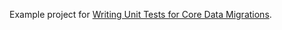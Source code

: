 Example project for [Writing Unit Tests for Core Data Migrations](https://ifcaselet.com/writing-unit-tests-for-core-data-migrations/).